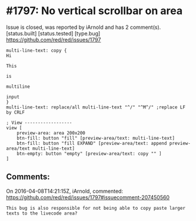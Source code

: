
#1797: No vertical scrollbar on area
================================================================================
Issue is closed, was reported by iArnold and has 2 comment(s).
[status.built] [status.tested] [type.bug]
<https://github.com/red/red/issues/1797>

```
multi-line-text: copy {
Hi

This

is

multiline

input
}
multi-line-text: replace/all multi-line-text "^/" "^M^/" ;replace LF by CRLF

; View ------------------
view [
    preview-area: area 200x200
    btn-fill: button "fill" [preview-area/text: multi-line-text]
    btn-fill: button "fill EXPAND" [preview-area/text: append preview-area/text multi-line-text]
    btn-empty: button "empty" [preview-area/text: copy "" ]
]
```



Comments:
--------------------------------------------------------------------------------

On 2016-04-08T14:21:15Z, iArnold, commented:
<https://github.com/red/red/issues/1797#issuecomment-207450560>

    This bug is also responsible for not being able to copy paste larger texts to the livecode area?

